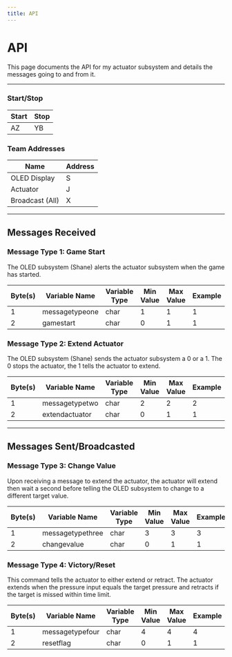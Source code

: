```yaml
---
title: API
---
```


# API

This page documents the API for my actuator subsystem and details the messages going to and from it.

---

### Start/Stop 

| Start              | Stop |
|-------------------|---------|
| AZ                 | YB     |


### Team Addresses

| Name              | Address |
|-------------------|---------|
| OLED Display      | S       |
| Actuator          | J       |
| Broadcast (All)   | X       |

---

## Messages Received

### Message Type 1: Game Start

The OLED subsystem (Shane) alerts the actuator subsystem when the game has started.

| Byte(s) | Variable Name    | Variable Type | Min Value | Max Value | Example |
|---------|------------------|---------------|-----------|-----------|---------|
| 1        | messagetypeone  | char          | 1         |   1         |  1    |
| 2        | gamestart      | char           | 0         | 1           | 1     |

### Message Type 2: Extend Actuator
  
The OLED subsystem (Shane) sends the actuator subsystem a 0 or a 1. The 0 stops the actuator, the 1 tells the actuator to extend.

| Byte(s) | Variable Name    | Variable Type | Min Value | Max Value | Example |
|---------|------------------|---------------|-----------|-----------|---------|
| 1        | messagetypetwo  | char         | 2         |   2         |  2       |
| 2        | extendactuator  | char           | 0        | 1           | 1  |

---

## Messages Sent/Broadcasted

### Message Type 3: Change Value
 
Upon receiving a message to extend the actuator, the actuator will extend then wait a second before telling the OLED subsystem to change to a different target value.

| Byte(s) | Variable Name    | Variable Type | Min Value | Max Value | Example |
|---------|------------------|---------------|-----------|-----------|---------|
| 1        | messagetypethree  | char       | 3        |   3        |  3      |
| 2    | changevalue  | char         | 0            | 1             | 1        |

### Message Type 4: Victory/Reset

This command tells the actuator to either extend or retract. The actuator extends when the pressure input equals the target pressure and retracts if the target is missed within time limit.

| Byte(s) | Variable Name | Variable Type | Min Value | Max Value | Example |
|---------|---------------|---------------|-----------|-----------|---------|
| 1       | messagetypefour | char   | 4         | 4          | 4      |
| 2       | resetflag    | char     | 0         | 1         | 1       |

